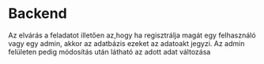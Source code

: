 # Backend

Az elvárás a feladatot illetően az,hogy ha regisztrálja magát egy felhasználó vagy egy admin, akkor az adatbázis ezeket az adatoakt jegyzi. Az admin felületen pedig módosítás után látható az adott adat változása

